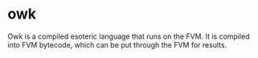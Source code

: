 # owk
Owk is a compiled esoteric language that runs on the FVM. It is compiled into FVM bytecode, which can be put through the FVM for results.
